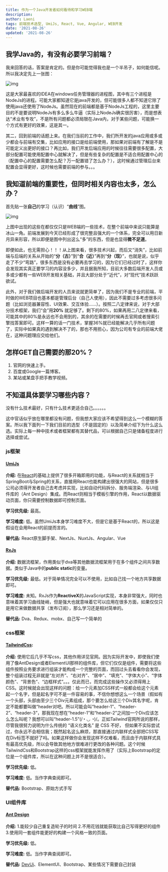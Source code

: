 ```yaml
---
title: 作为一个Java开发者如何看待和学习WEB端
description:
author: Laeni
tags: 前端技术选型, UmiJs, React, Vue, Angular, WEB开发
date: '2021-08-26'
updated: '2021-08-26'
---
```


## 我学Java的，有没有必要学习前端？

我来回答的话，答案是肯定的。但是你可能觉得我也是一个半吊子，如何能信呢。所以我决定先上一张图：

![img](	https://pictures-1252266447.cos.ap-chengdu.myqcloud.com/blog/share/what_is_web/1.png)

这是大家最喜欢的IDEA在windows任务管理器的进程图，其中有三个进程是NodeJs的进程。可能大家都知道它是java开发的，但可能很多人都不知道它除了使用java还使用了NodeJs。虽然现在的前端都是基于NodeJs工程的，这里主要目的不是要说明NodeJs有多么多么牛逼（实际上NodeJs确实很厉害），而是想表达“术业有专攻”，不是所有问题都必须局限在Java内，对于某些问题，可能换一个方式有更好的效果，这是其一。

其二，回到前端的话题上来。在我们当前的工作中，我们所开发的java应用或多或少都会与前端有交集，比如应用的接口是给前端使用，那如果对前端有了解是不是可能定义出更好的接口？再比如，我们开发后端应用的时候往往需要很多配置，大部分配置可能使用配置中心就解决了，但是有些复杂的配置是不适合用配置中心的（配置中心的配置需要怎么配？万一配置错了怎么办？），这时候通过管理后台来配置会显得更好，这时候也需要前端的参与。。。

## 我知道前端的重要性，但同时相关内容也太多，怎么办？

首先贴一张**自己**的学习（认识）“**曲线**”图。

![img](	https://pictures-1252266447.cos.ap-chengdu.myqcloud.com/blog/share/what_is_web/web-history.png)

上图中出现的这些在都仅仅只是WEB端的一些技术，在整个前端中来说只能算是冰山一角。前端发展到今天已经形成了很完整且强大的一个体系，完全可以用日新月异来形容，所以即便是图中列出这么“多”的东西，但是也显得**微不足道**。

即便如此，也无需担心！！！从上图来看，很多技术兴起，而后又“消失”，比如前端与后端的关系从开始的“**分（古）**”到“**合（近）**”再到“**分（现）**”，也就是说，似乎走了不少“弯路”，很多东西是没有必要再去学习的，因为它们已经过时了，这样你会发现其实真正要学习的内容没多少，并且据我所知，目前大多数后端开发人员或多或少都有一些WEB开发相关基础，并且大部分处于“近代”，对“现代”技术跃跃欲试。

此外，对于我们做后端开发的人员来说就更简单了，因为我们不是专业的前端，平时做的WEB项目也基本都是管理后台（自己人使用），因此不需要过多考虑很多问题（比如浏览器兼容性、UI效果、交互体验......）。按照二八定律来说，对于大部分技术框架，我们“会”用**20%** 就足够了。剩下的80%，如果再用二八定律来看，可能其中的80%是永远也不会用到的，其余的在需要的时候再去官网或者搜索引擎找答案即可。这样一算的话一门技术，掌握36%就已经能解决几乎所有问题了，实际中如果真的遇到解决不了的，那也不用担心，因为公司有专业的前端大佬在，这种问题理应交给他们。

## **怎样GET自己需要的那20%？**

1. 官网的快速上手。
2. 百度或Google一篇博客。
3. 某站或某盘手把手教学视频。

## 不知道具体要学习哪些内容？

没有什么技术最好，只有什么技术更适合自己。。。。。。

这中官话似乎放在哪里都没有问题，但我想大家应该不希望得到这么一个模糊的答案。所以我下面列一下我们目前的选型（不是固定的）以及简单介绍下为什么这么选。实际上每一种中技术或者框架都有其替代品，可以根据自己只是储备程度进行选择或尝试。

### js框架

#### [UmiJs](https://umijs.org/)

**介绍:** 在[React](https://react.docschina.org/)的基础上提供了很多开箱即用的功能，与React的关系就相当于SpringBoot与Spring的关系，直接用React也能构建出很强大的网站，但是很多公司必须得开发者自己去考虑并实现，比如自动代码拆分、服务端渲染、与UI组件库的（Ant Design）集成。而React则相当于模板引擎的作用，React以数据驱动页面，你只需要控制数据即可控制页面。

**学习优先级:** 最高。

**学习难度:** 低。虽然UmiJs本身学习难度不大，但是它是基于React的，所以这是假设在会用React的前提而言的。

**替代品:** React原生脚手架、NextJs、NuxtJs、Angular、Vue

#### [RxJs](https://cn.rx.js.org/)

**介绍:** 数据流框架，作用类似于dva等其他数据流框架用于在多个组件之间共享数据。类似于Java中的**public static**的变量。

**学习优先级:** 最低。对于简单情况完全可以不使用，比如自己找一个地方共享数据即可。

**学习难度:** 未知。RxJs作为**ReactiveX**的JavaScript实现，本身非常强大，同时也意味着其学习曲线陡峭，但是强大也就意味着它可以应用在很多方面，如果仅仅只是用它来做数据共享（发布订阅），那么学习还是相对简单的。

**替代品:** Dva、Redux、mobx、自己写一个简单的

### css框架

#### [TailwindCss](https://www.tailwindcss.cn/):

**介绍:** 使用它后几乎不写css，其他作用详见官网。因为实际开发中，即使我们使用了像AntDesign或者ElementUI那样的组件库，但它们仅仅是组件，需要将这些组件按照业务要求进行组装才能构成一个完整的页面，而回过头去看看你会发现，整个组装过程无非就是“左对齐”、“右对齐”、“居中”、“填充”、“字体大小”、“字体颜色”、“背景色”、“边框样式”。。。仅此而已，而完成这些操作又必须得用上CSS。这时候就会出现这样的问题：给一个元素加CSS样式一般都会给这个元素起一个名字，但是起名字可不是一件容易的事，不信你想想这么一个场景（假如有一个头部，头部由至少三个Div元素组成，那个要怎么给这三个Div其名字呢，肯定不能都要叫做“header对吧。所以可能会叫“header-1”、“header-2”、“header-3”，那我现在想在“header-1”和“header-2”之间加一个Div应该怎么怎么叫呢？我想可以叫“header-1.5”(/◔ ◡ ◔)/。正如Tailwind官网所说的那样，尽管我很努力说明为什么传统的 “语义化类名” 是 CSS 不好， 但如果不实际尝试过，你永远不会相信我；既然起名这么麻烦，那直接通过内联样式全部把CSS写在Div标签不就好了吗。如果这样做你会发现这样不仅难看，而且由于内联样式具有最高优先级，所以会导致其他地方很难进行更改的各种问题。这个时候TailwindCss和Bootstrap这样的css框架就能发挥作用了（实际上Bootstrap的定位是一个组件库，所以在这种问题上并不是很适合）。

**学习优先级:** 低。

**学习难度:** 低。当作字典查阅即可。

**替代品:** Bootstrap、原始方式手写

### UI组件库

#### [Ant Design](https://ant.design/)

**介绍:** 1.能较少自己重复造轮子的时间 2.不用花钱就能获取比自己写得更好的组件 3.使用同一套组件能更好的构建一个风格一致的页面。

**学习优先级:** 低。

**学习难度:** 低。当作字典查阅即可。

**替代品:** [DevUi](https://devui.design/)、ElementUI、Bootstrap、某些情况下需要自己封装

